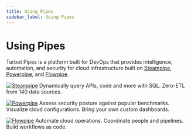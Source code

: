 ```yaml
---
title: Using Pipes
sidebar_label: Using Pipes
---
```


# Using Pipes

Turbot Pipes is a platform built for DevOps that provides intelligence, automation, and security for cloud infrastructure built on [Steampipe](/pipes/docs/using/steampipe/), [Powerpipe](/pipes/docs/using/powerpipe/), and [Flowpipe](/pipes/docs/using/flowpipe/).


[![Steampipe](/images/docs/pipes/steampipe_logo_wordmark_color.svg)](/pipes/docs/using/steampipe/) Dynamically query APIs, code and more with SQL. Zero-ETL from 140 data sources.

[![Powerpipe](/images/docs/pipes/powerpipe_wordmark.svg)](/pipes/docs/using/powerpipe/) Assess security posture against popular benchmarks. Visualize cloud configurations. Bring your own custom dashboards.

[![Flowpipe](/images/docs/pipes/flowpipe_wordmark.svg)](/pipes/docs/using/flowpipe/) Automate cloud operations. Coordinate people and pipelines. Build workflows as code.

<!--
 Its easy to [get started](/pipes/docs/)!  Create a [workspace](/pipes/docs/workspaces) and add some [connections](/pipes/docs/connections).  you can query your data from the online [interactive query console](/pipes/docs/queries) or [connect](/pipes/docs/connect) to your workspaces with any Postgres-compatible application.   Install [mods](/pipes/docs/mods) to visualize your data with [dashboards](/pipes/docs/dashboards).  Create [snapshots](/pipes/docs/dashboards#saving--sharing-snapshots) and share them with others on-demand or on a [schedule](/pipes/docs/dashboards#scheduling-snapshots).
-->




<!--
![Steampipe](/images/docs/pipes/steampipe_logo_wordmark_color.svg)
![Powerpipe](/images/docs/pipes/powerpipe_wordmark.svg)
![Flowpipe](/images/docs/pipes/flowpipe_wordmark.svg)

[Steampipe](/pipes/docs/using/steampipe/): 
[Powerpipe](/pipes/docs/using/powerpipe/): 
[Flowpipe](/pipes/docs/using/flowpipe/): 
-->
